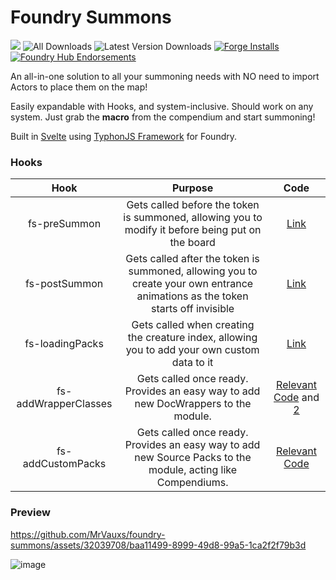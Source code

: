 # Foundry Summons

![](https://img.shields.io/endpoint?url=https%3A%2F%2Ffoundryshields.com%2Fversion%3Fstyle%3Dflat%26url%3Dhttps%3A%2F%2Fraw.githubusercontent.com%2FMrVauxs%2Ffoundry-summons%2Fmain%2Fmodule.json)
![All Downloads](https://img.shields.io/github/downloads/MrVauxs/foundry-summons/total?color=purple&label=All%20Downloads)
![Latest Version Downloads](https://img.shields.io/github/downloads/MrVauxs/foundry-summons/latest/total?color=purple&label=Latest%20Version%20Downloads&sort=semver)
[![Forge Installs](https://img.shields.io/badge/dynamic/json?label=Forge%20Installs&query=package.installs&suffix=%25&url=https%3A%2F%2Fforge-vtt.com%2Fapi%2Fbazaar%2Fpackage%2Ffoundry-summons&colorB=4aa94a)](https://forge-vtt.com/bazaar#package=pf2e-jb2a-macros)
[![Foundry Hub Endorsements](https://img.shields.io/endpoint?logoColor=white&url=https%3A%2F%2Fwww.foundryvtt-hub.com%2Fwp-json%2Fhubapi%2Fv1%2Fpackage%2Ffoundry-summons%2Fshield%2Fendorsements)](https://www.foundryvtt-hub.com/package/foundry-summons/)

An all-in-one solution to all your summoning needs with NO need to import Actors to place them on the map!

Easily expandable with Hooks, and system-inclusive. Should work on any system.
Just grab the **macro** from the compendium and start summoning!

Built in [Svelte](https://svelte.dev/) using [TyphonJS Framework](https://github.com/typhonjs-fvtt-lib) for Foundry.

### Hooks
| Hook | Purpose | Code |
| :--: | :-----: | :--: |
| fs-preSummon | Gets called before the token is summoned, allowing you to modify it before being put on the board | [Link](https://github.com/MrVauxs/foundry-summons/blob/fa78f488f88a905fbbe4884a7f5d657199c22a88/src/summon/summon.js#L146) |
| fs-postSummon | Gets called after the token is summoned, allowing you to create your own entrance animations as the token starts off invisible | [Link](https://github.com/MrVauxs/foundry-summons/blob/fa78f488f88a905fbbe4884a7f5d657199c22a88/src/summon/summon.js#L167-L188) |
| fs-loadingPacks | Gets called when creating the creature index, allowing you to add your own custom data to it | [Link](https://github.com/MrVauxs/foundry-summons/blob/fa78f488f88a905fbbe4884a7f5d657199c22a88/src/summon/menu/loadPacks.js#L110) |
| fs-addWrapperClasses | Gets called once ready. Provides an easy way to add new DocWrappers to the module. | [Relevant Code](https://github.com/MrVauxs/foundry-summons/blob/fa78f488f88a905fbbe4884a7f5d657199c22a88/src/summon/packs.js#L49-L50) and [2](https://github.com/MrVauxs/foundry-summons/blob/main/src/summon/summon.js#L58-L63) |
| fs-addCustomPacks | Gets called once ready. Provides an easy way to add new Source Packs to the module, acting like Compendiums. | [Relevant Code](https://github.com/MrVauxs/foundry-summons/blob/fa78f488f88a905fbbe4884a7f5d657199c22a88/src/summon/packs.js#L49-L50) |

### Preview

https://github.com/MrVauxs/foundry-summons/assets/32039708/baa11499-8999-49d8-99a5-1ca2f2f79b3d

![image](https://github.com/MrVauxs/foundry-summons/assets/32039708/889a419d-b5fd-4757-8360-2d73ce07dd5c)
